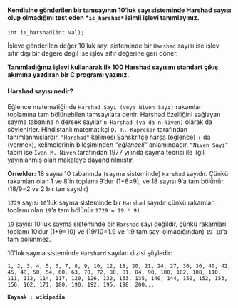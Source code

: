 #### Kendisine gönderilen bir tamsayının 10‘luk sayı sisteminde Harshad sayısı olup olmadığını test eden *`is_harshad*` isimli işlevi tanımlayınız.

```
int is_harshad(int val);
```

İşleve gönderilen değer 10’luk sayı sisteminde bir `Harshad` sayısı ise işlev sıfır dışı bir değere değil ise işlev sıfır değerine geri döner.

**Tanımladığınız işlevi kullanarak ilk 100 Harshad sayısını standart çıkış akımına yazdıran bir C programı yazınız.**

#### Harshad sayısı nedir?

Eğlence matematiğinde `Harshad Sayı (veya Niven Sayı)` rakamları toplamına tam bölünebilen tamsayılara denir. Harshad özelliğini sağlayan sayma tabanına n dersek sayılar `n-Harshad (ya da n-Niven)` olarak da söylenirler. Hindistanlı matematikçi `D. R. Kaprekar` tarafından tanımlanmışlardır. `"Harshad"` kelimesi Sanskritçe harṣa (eğlence) + da (vermek), kelimelerinin bileşiminden *"eğlenceli"* anlamındadır. `“Niven Sayı”` tabiri ise `Ivan M. Niven` tarafından 1977 yılında sayma teorisi ile ilgili yayınlanmış olan makaleye dayandırılmıştır.

**Örnekler:**
18 sayısı 10 tabanında (sayma sisteminde) `Harshad` sayıdır. Çünkü rakamları olan 1 ve 8‘in toplamı 9‘dur (1+8=9), ve 18 sayısı 9‘a tam bölünür. (18/9=2 ve 2 bir tamsayıdır)

`1729` sayısı `10`'luk sayma sisteminde bir `Harshad` sayıdır çünkü rakamları toplamı olan `19`‘a tam bölünür 
`1729 = 19 * 91`

`19` sayısı 10'luk sayma sisteminde bir `Harshad` sayı değildir, çünkü rakamları toplamı 10‘dur (1+9=10) ve (19/10=1.9 ve 1.9 tam sayı olmadığından) `19 10`‘a tam bölünmez.

10'luk sayma sisteminde `Harshard` sayıları dizisi şöyledir:

`1, 2, 3, 4, 5, 6, 7, 8, 9, 10, 12, 18, 20, 21, 24, 27, 30, 36, 40, 42, 45, 48, 50, 54, 60, 63, 70, 72, 80, 81, 84, 90, 100, 102, 108, 110, 111, 112, 114, 117, 120, 126, 132, 133, 135, 140, 144, 150, 152, 153, 156, 162, 171, 180, 190, 192, 195, 198, 200...`

**`Kaynak : wikipedia`**
